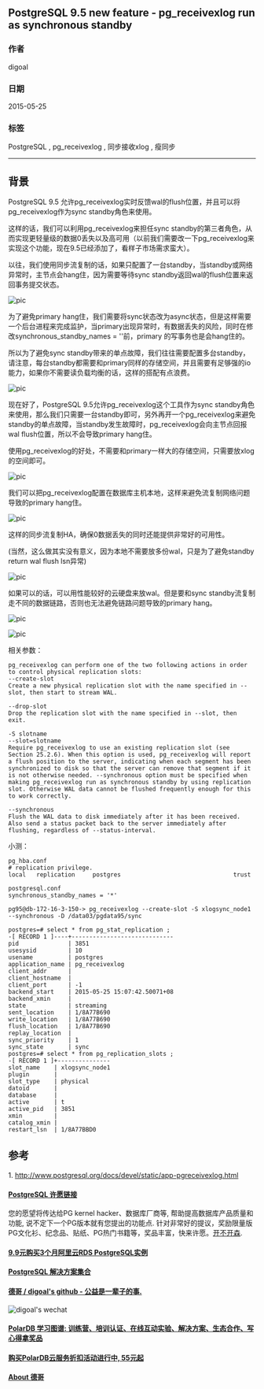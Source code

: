 ## PostgreSQL 9.5 new feature - pg_receivexlog run as synchronous standby  
                                                                                                                                                           
### 作者                                                                                                                                          
digoal                                                                                                                                          
                                                                                                                                          
### 日期                                                                                                                                           
2015-05-25                                                                                                                               
                                                                                                                                            
### 标签                                                                                                                                          
PostgreSQL , pg_receivexlog , 同步接收xlog , 瘦同步           
                                                                                                                                                      
----                                                                                                                                                      
                                                                                                                                                       
## 背景                                                                               
PostgreSQL 9.5 允许pg_receivexlog实时反馈wal的flush位置，并且可以将pg_receivexlog作为sync standby角色来使用。  
  
这样的话，我们可以利用pg_receivexlog来担任sync standby的第三者角色，从而实现更轻量级的数据0丢失以及高可用（以前我们需要改一下pg_receivexlog来实现这个功能，现在9.5已经添加了，看样子市场需求蛮大）。  
  
以往，我们使用同步流复制的话，如果只配置了一台standby，当standby或网络异常时，主节点会hang住，因为需要等待sync standby返回wal的flush位置来返回事务提交状态。  
  
![pic](20150525_02_pic_001.png)  
  
为了避免primary hang住，我们需要将sync状态改为async状态，但是这样需要一个后台进程来完成监护，当primary出现异常时，有数据丢失的风险，同时在修改synchronous_standby_names = ''前，primary 的写事务也是会hang住的。  
  
所以为了避免sync standby带来的单点故障，我们往往需要配置多台standby，请注意，每台standby都需要和primary同样的存储空间，并且需要有足够强的io能力，如果你不需要读负载均衡的话，这样的搭配有点浪费。  
   
![pic](20150525_02_pic_002.png)  
   
现在好了，PostgreSQL 9.5允许pg_receivexlog这个工具作为sync standby角色来使用，那么我们只需要一台standby即可，另外再开一个pg_receivexlog来避免standby的单点故障，当standby发生故障时，pg_receivexlog会向主节点回报wal flush位置，所以不会导致primary hang住。  
  
使用pg_receivexlog的好处，不需要和primary一样大的存储空间，只需要放xlog的空间即可。  
  
![pic](20150525_02_pic_003.png)  
  
我们可以把pg_receivexlog配置在数据库主机本地，这样来避免流复制网络问题导致的primary hang住。  
  
![pic](20150525_02_pic_004.png)  
  
 这样的同步流复制HA，确保0数据丢失的同时还能提供非常好的可用性。  
  
(当然，这么做其实没有意义，因为本地不需要放多份wal，只是为了避免standby return wal flush lsn异常)  
  
![pic](20150525_02_pic_005.png)  
  
如果可以的话，可以用性能较好的云硬盘来放wal。但是要和sync standby流复制走不同的数据链路，否则也无法避免链路问题导致的primary hang。  
  
![pic](20150525_02_pic_006.png)   
  
![pic](20150525_02_pic_007.png)  
  
相关参数：  
  
```  
pg_receivexlog can perform one of the two following actions in order to control physical replication slots:  
--create-slot  
Create a new physical replication slot with the name specified in --slot, then start to stream WAL.  
  
--drop-slot  
Drop the replication slot with the name specified in --slot, then exit.  
  
-S slotname  
--slot=slotname  
Require pg_receivexlog to use an existing replication slot (see Section 25.2.6). When this option is used, pg_receivexlog will report a flush position to the server, indicating when each segment has been synchronized to disk so that the server can remove that segment if it is not otherwise needed. --synchronous option must be specified when making pg_receivexlog run as synchronous standby by using replication slot. Otherwise WAL data cannot be flushed frequently enough for this to work correctly.  
  
--synchronous  
Flush the WAL data to disk immediately after it has been received. Also send a status packet back to the server immediately after flushing, regardless of --status-interval.  
```  
  
小测：  
  
```  
pg_hba.conf  
# replication privilege.  
local   replication     postgres                                trust  
  
postgresql.conf  
synchronous_standby_names = '*'  
  
pg95@db-172-16-3-150-> pg_receivexlog --create-slot -S xlogsync_node1 --synchronous -D /data03/pgdata95/sync  
  
postgres=# select * from pg_stat_replication ;  
-[ RECORD 1 ]----+-----------------------------  
pid              | 3851  
usesysid         | 10  
usename          | postgres  
application_name | pg_receivexlog  
client_addr      |   
client_hostname  |   
client_port      | -1  
backend_start    | 2015-05-25 15:07:42.50071+08  
backend_xmin     |   
state            | streaming  
sent_location    | 1/8A77B690  
write_location   | 1/8A77B690  
flush_location   | 1/8A77B690  
replay_location  |   
sync_priority    | 1  
sync_state       | sync  
postgres=# select * from pg_replication_slots ;  
-[ RECORD 1 ]+---------------  
slot_name    | xlogsync_node1  
plugin       |   
slot_type    | physical  
datoid       |   
database     |   
active       | t  
active_pid   | 3851  
xmin         |   
catalog_xmin |   
restart_lsn  | 1/8A77BBD0  
```  
  
## 参考  
1\. http://www.postgresql.org/docs/devel/static/app-pgreceivexlog.html  
  
  
  
  
  
  
  
  
  
  
  
  
  
  
  
  
  
  
  
  
  
  
  
  
  
  
  
  
  
  
  
  
  
  
  
  
  
  
  
  
  
  
  
  
  
  
  
  
  
  
  
  
  
  
  
  
  
  
  
  
  
  
  
  
  
  
  
  
  
  
  
  
  
#### [PostgreSQL 许愿链接](https://github.com/digoal/blog/issues/76 "269ac3d1c492e938c0191101c7238216")
您的愿望将传达给PG kernel hacker、数据库厂商等, 帮助提高数据库产品质量和功能, 说不定下一个PG版本就有您提出的功能点. 针对非常好的提议，奖励限量版PG文化衫、纪念品、贴纸、PG热门书籍等，奖品丰富，快来许愿。[开不开森](https://github.com/digoal/blog/issues/76 "269ac3d1c492e938c0191101c7238216").  
  
  
#### [9.9元购买3个月阿里云RDS PostgreSQL实例](https://www.aliyun.com/database/postgresqlactivity "57258f76c37864c6e6d23383d05714ea")
  
  
#### [PostgreSQL 解决方案集合](https://yq.aliyun.com/topic/118 "40cff096e9ed7122c512b35d8561d9c8")
  
  
#### [德哥 / digoal's github - 公益是一辈子的事.](https://github.com/digoal/blog/blob/master/README.md "22709685feb7cab07d30f30387f0a9ae")
  
  
![digoal's wechat](../pic/digoal_weixin.jpg "f7ad92eeba24523fd47a6e1a0e691b59")
  
  
#### [PolarDB 学习图谱: 训练营、培训认证、在线互动实验、解决方案、生态合作、写心得拿奖品](https://www.aliyun.com/database/openpolardb/activity "8642f60e04ed0c814bf9cb9677976bd4")
  
  
#### [购买PolarDB云服务折扣活动进行中, 55元起](https://www.aliyun.com/activity/new/polardb-yunparter?userCode=bsb3t4al "e0495c413bedacabb75ff1e880be465a")
  
  
#### [About 德哥](https://github.com/digoal/blog/blob/master/me/readme.md "a37735981e7704886ffd590565582dd0")
  
